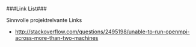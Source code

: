 ###Link List###

Sinnvolle projektrelvante Links

* http://stackoverflow.com/questions/2495198/unable-to-run-openmpi-across-more-than-two-machines
